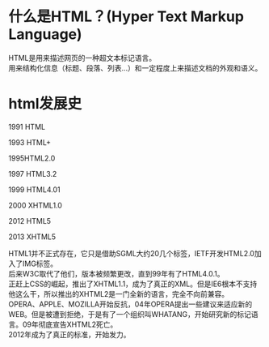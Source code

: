 # 什么是HTML？(Hyper Text Markup Language)
HTML是用来描述网页的一种超文本标记语言。<br>
用来结构化信息（标题、段落、列表…）和一定程度上来描述文档的外观和语义。

# html发展史
<p>1991 HTML</p>
<p>1993 HTML+</p>
<p>1995HTML2.0</p>
<p>1997 HTML3.2</p>
<p>1999 HTML4.01</p>
<p>2000 XHTML1.0</p>
<p>2012 HTML5</p>
<p>2013 XHTML5</p>
HTML1并不正式存在，它只是借助SGML大约20几个标签，IETF开发HTML2.0加入了IMG标签。<br>
后来W3C取代了他们，版本被频繁更改，直到99年有了HTML4.0.1。<br>
正赶上CSS的崛起，推出了XHTML1.1，成为了真正的XML。但是IE6根本不支持他这么干，所以推出的XHTML2是一门全新的语言，完全不向前兼容。<br>
OPERA、APPLE、MOZILLA开始反抗，04年OPERA提出一些建议来适应新的WEB。但是被遭到拒绝，于是有了一个组织叫WHATANG，开始研究新的标记语言。09年彻底宣告XHTML2死亡。<br>
2012年成为了真正的标准，开始发力。
